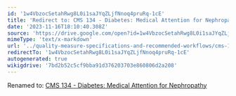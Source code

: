 ```yaml
---
id: '1w4VbzocSetahRwg8L0i1saJYqZLjfNnoq4pruRq-1cE'
title: 'Redirect to: CMS 134 - Diabetes: Medical Attention for Nephropathy'
date: '2023-11-16T18:10:40.308Z'
source: 'https://drive.google.com/open?id=1w4VbzocSetahRwg8L0i1saJYqZLjfNnoq4pruRq-1cE'
mimeType: 'text/x-markdown'
url: '../quality-measure-specifications-and-recommended-workflows/cms-134-diabetes-medical-attention-for-nephropathy.md'
redirectTo: '1w4VbzocSetahRwg8L0i1saJYqZLjfNnoq4pruRq-1cE'
autogenerated: true
wikigdrive: '7bd2b52c5cf9bba91d376203703e860806d2a208'
---
```

Renamed to: [CMS 134 - Diabetes: Medical Attention for Nephropathy](../quality-measure-specifications-and-recommended-workflows/cms-134-diabetes-medical-attention-for-nephropathy.md)

